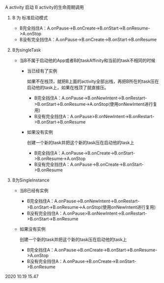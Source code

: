 A activity 启动 B activity的生命周期调用



1. B 为 标准启动模式

   - B完全挡住A：A.onPause->B.onCreate->B.onStart->B.onResume->A.onStop
   - B没有完全挡住A：A.onPause->B.onCreate->B.onStart->B.onResume

2. B为singleTask

   - 当B不属于启动他的App或者B的taskAffinity和当前的task不相同的时候

     - 当已经有了实例

        如果不在栈顶，就把B上面的activity全部出栈，再把B所在的task压在启动他的task上，如果在栈顶了就直接压。

       - B完全挡住A：A.onPause->B.onNewIntent->B.onRestart->B.onStart->B.onResume->A.onStop(使用onNewIntent进行复用)
       - B没有完全挡住A：A.onPause>B.onNewIntent->B.onRestart->B.onStart->B.onResume

     - 如果没有实例

       创建一个新的task并把这个新的task压在启动他的task上

       - B完全挡住A：A.onPause->B.onCreate->B.onStart->B.onResume->A.onStop
       - B没有完全挡住A：A.onPause->B.onCreate->B.onStart->B.onResume

3. B为SingleInstance

   - 当B已经有实例
     - B完全挡住A：A.onPause->B.onNewIntent->B.onRestart->B.onStart->B.onResume->A.onStop(使用onNewIntent进行复用)
     - B没有完全挡住A：A.onPause>B.onNewIntent->B.onRestart->B.onStart->B.onResume

   - 如果没有实例

     创建一个新的task并把这个新的task压在启动他的task上

     - B完全挡住A：A.onPause->B.onCreate->B.onStart->B.onResume->A.onStop
     - B没有完全挡住A：A.onPause->B.onCreate->B.onStart->B.onResume

 



2020 10.19 15.47

